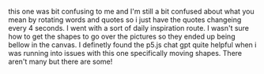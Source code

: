 this one was bit confusing to me and I'm still a bit confused about what you mean by rotating words and quotes so i just have the quotes changeing every 4 seconds. I went with a sort of daily inspiration route. I wasn't sure how to get the shapes to go over the pictures so they ended up being bellow in the canvas. I definetly found the p5.js chat gpt quite helpful when i was running into issues with this one specifically moving shapes. There aren't many but there are some! 
